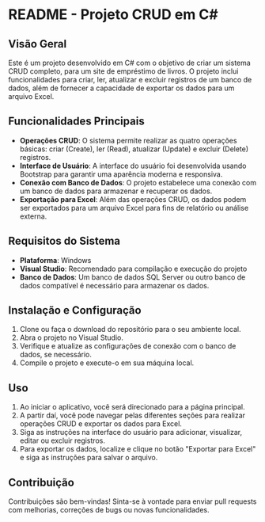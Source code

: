 # README - Projeto CRUD em C#

## Visão Geral
Este é um projeto desenvolvido em C# com o objetivo de criar um sistema CRUD completo, para um site de empréstimo de livros. O projeto inclui funcionalidades para criar, ler, atualizar e excluir registros de um banco de dados, além de fornecer a capacidade de exportar os dados para um arquivo Excel.

## Funcionalidades Principais
- **Operações CRUD**: O sistema permite realizar as quatro operações básicas: criar (Create), ler (Read), atualizar (Update) e excluir (Delete) registros.
- **Interface de Usuário**: A interface do usuário foi desenvolvida usando Bootstrap para garantir uma aparência moderna e responsiva.
- **Conexão com Banco de Dados**: O projeto estabelece uma conexão com um banco de dados para armazenar e recuperar os dados.
- **Exportação para Excel**: Além das operações CRUD, os dados podem ser exportados para um arquivo Excel para fins de relatório ou análise externa.

## Requisitos do Sistema
- **Plataforma**: Windows
- **Visual Studio**: Recomendado para compilação e execução do projeto
- **Banco de Dados**: Um banco de dados SQL Server ou outro banco de dados compatível é necessário para armazenar os dados.

## Instalação e Configuração
1. Clone ou faça o download do repositório para o seu ambiente local.
2. Abra o projeto no Visual Studio.
3. Verifique e atualize as configurações de conexão com o banco de dados, se necessário.
4. Compile o projeto e execute-o em sua máquina local.

## Uso
1. Ao iniciar o aplicativo, você será direcionado para a página principal.
2. A partir daí, você pode navegar pelas diferentes seções para realizar operações CRUD e exportar os dados para Excel.
3. Siga as instruções na interface do usuário para adicionar, visualizar, editar ou excluir registros.
4. Para exportar os dados, localize e clique no botão "Exportar para Excel" e siga as instruções para salvar o arquivo.

## Contribuição
Contribuições são bem-vindas! Sinta-se à vontade para enviar pull requests com melhorias, correções de bugs ou novas funcionalidades.
